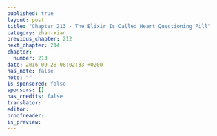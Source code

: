 ```yaml
---
published: true
layout: post
title: "Chapter 213 - The Elixir Is Called Heart Questioning Pill"
category: zhan-xian
previous_chapter: 212
next_chapter: 214
chapter:
  number: 213
date: 2016-09-28 08:02:33 +0200
has_note: false
note: ""
is_sponsored: false
sponsors: []
has_credits: false
translator:
editor:
proofreader:
is_preview:
---
```

